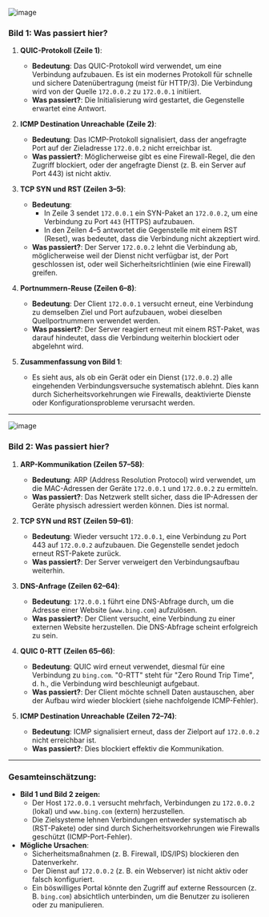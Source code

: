 ![image](https://github.com/user-attachments/assets/2321fe05-291e-4394-8f9f-b90a6c5605e2)

### **Bild 1: Was passiert hier?**

1. **QUIC-Protokoll (Zeile 1)**:
   - **Bedeutung**: Das QUIC-Protokoll wird verwendet, um eine Verbindung aufzubauen. Es ist ein modernes Protokoll für schnelle und sichere Datenübertragung (meist für HTTP/3). Die Verbindung wird von der Quelle `172.0.0.2` zu `172.0.0.1` initiiert.
   - **Was passiert?**: Die Initialisierung wird gestartet, die Gegenstelle erwartet eine Antwort.

2. **ICMP Destination Unreachable (Zeile 2)**:
   - **Bedeutung**: Das ICMP-Protokoll signalisiert, dass der angefragte Port auf der Zieladresse `172.0.0.2` nicht erreichbar ist.
   - **Was passiert?**: Möglicherweise gibt es eine Firewall-Regel, die den Zugriff blockiert, oder der angefragte Dienst (z. B. ein Server auf Port 443) ist nicht aktiv.

3. **TCP SYN und RST (Zeilen 3–5)**:
   - **Bedeutung**: 
     - In Zeile 3 sendet `172.0.0.1` ein SYN-Paket an `172.0.0.2`, um eine Verbindung zu Port `443` (HTTPS) aufzubauen. 
     - In den Zeilen 4–5 antwortet die Gegenstelle mit einem RST (Reset), was bedeutet, dass die Verbindung nicht akzeptiert wird.
   - **Was passiert?**: Der Server `172.0.0.2` lehnt die Verbindung ab, möglicherweise weil der Dienst nicht verfügbar ist, der Port geschlossen ist, oder weil Sicherheitsrichtlinien (wie eine Firewall) greifen.

4. **Portnummern-Reuse (Zeilen 6–8)**:
   - **Bedeutung**: Der Client `172.0.0.1` versucht erneut, eine Verbindung zu demselben Ziel und Port aufzubauen, wobei dieselben Quellportnummern verwendet werden.
   - **Was passiert?**: Der Server reagiert erneut mit einem RST-Paket, was darauf hindeutet, dass die Verbindung weiterhin blockiert oder abgelehnt wird.

5. **Zusammenfassung von Bild 1**:
   - Es sieht aus, als ob ein Gerät oder ein Dienst (`172.0.0.2`) alle eingehenden Verbindungsversuche systematisch ablehnt. Dies kann durch Sicherheitsvorkehrungen wie Firewalls, deaktivierte Dienste oder Konfigurationsprobleme verursacht werden.

---

![image](https://github.com/user-attachments/assets/7f669b68-552f-466d-8c39-d3aa9be1a490)

### **Bild 2: Was passiert hier?**

1. **ARP-Kommunikation (Zeilen 57–58)**:
   - **Bedeutung**: ARP (Address Resolution Protocol) wird verwendet, um die MAC-Adressen der Geräte `172.0.0.1` und `172.0.0.2` zu ermitteln.
   - **Was passiert?**: Das Netzwerk stellt sicher, dass die IP-Adressen der Geräte physisch adressiert werden können. Dies ist normal.

2. **TCP SYN und RST (Zeilen 59–61)**:
   - **Bedeutung**: Wieder versucht `172.0.0.1`, eine Verbindung zu Port 443 auf `172.0.0.2` aufzubauen. Die Gegenstelle sendet jedoch erneut RST-Pakete zurück.
   - **Was passiert?**: Der Server verweigert den Verbindungsaufbau weiterhin. 

3. **DNS-Anfrage (Zeilen 62–64)**:
   - **Bedeutung**: `172.0.0.1` führt eine DNS-Abfrage durch, um die Adresse einer Website (`www.bing.com`) aufzulösen.
   - **Was passiert?**: Der Client versucht, eine Verbindung zu einer externen Website herzustellen. Die DNS-Abfrage scheint erfolgreich zu sein.

4. **QUIC 0-RTT (Zeilen 65–66)**:
   - **Bedeutung**: QUIC wird erneut verwendet, diesmal für eine Verbindung zu `bing.com`. "0-RTT" steht für "Zero Round Trip Time", d. h., die Verbindung wird beschleunigt aufgebaut.
   - **Was passiert?**: Der Client möchte schnell Daten austauschen, aber der Aufbau wird wieder blockiert (siehe nachfolgende ICMP-Fehler).

5. **ICMP Destination Unreachable (Zeilen 72–74)**:
   - **Bedeutung**: ICMP signalisiert erneut, dass der Zielport auf `172.0.0.2` nicht erreichbar ist.
   - **Was passiert?**: Dies blockiert effektiv die Kommunikation. 

---

### **Gesamteinschätzung**:
- **Bild 1 und Bild 2 zeigen:** 
  - Der Host `172.0.0.1` versucht mehrfach, Verbindungen zu `172.0.0.2` (lokal) und `www.bing.com` (extern) herzustellen.
  - Die Zielsysteme lehnen Verbindungen entweder systematisch ab (RST-Pakete) oder sind durch Sicherheitsvorkehrungen wie Firewalls geschützt (ICMP-Port-Fehler).
- **Mögliche Ursachen**:
  - Sicherheitsmaßnahmen (z. B. Firewall, IDS/IPS) blockieren den Datenverkehr.
  - Der Dienst auf `172.0.0.2` (z. B. ein Webserver) ist nicht aktiv oder falsch konfiguriert.
  - Ein böswilliges Portal könnte den Zugriff auf externe Ressourcen (z. B. `bing.com`) absichtlich unterbinden, um die Benutzer zu isolieren oder zu manipulieren.
